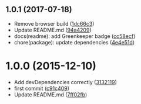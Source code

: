 <a name="1.0.1"></a>
## 1.0.1 (2017-07-18)

* Remove browser build ([1dc66c3](https://github.com/Kikobeats/sort-values/commit/1dc66c3))
* Update README.md ([94a4209](https://github.com/Kikobeats/sort-values/commit/94a4209))
* docs(readme): add Greenkeeper badge ([cc58ecf](https://github.com/Kikobeats/sort-values/commit/cc58ecf))
* chore(package): update dependencies ([4e4e51d](https://github.com/Kikobeats/sort-values/commit/4e4e51d))



<a name="1.0.0"></a>
# 1.0.0 (2015-12-10)


* Add devDependencies correctly ([3132119](https://github.com/kikobeats/sort-values/commit/3132119))
* first commit ([c91c409](https://github.com/kikobeats/sort-values/commit/c91c409))
* Update README.md ([7ff02fb](https://github.com/kikobeats/sort-values/commit/7ff02fb))



